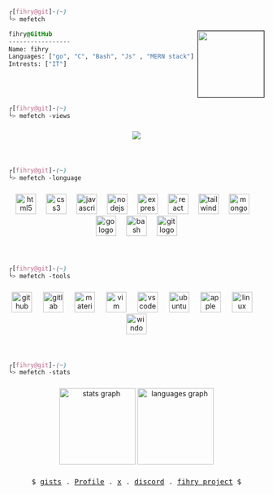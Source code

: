 

```css
┌[fihry@git]-(~)
└> mefetch
```
 

<div style="display:block;text-align:left"><img align="right" src="https://avatars.githubusercontent.com/u/4604537?s=200&v=4" border="1" style="width:130px;">
  
  ```css
  fihry@GitHub
  -----------------
  Name: fihry
  Languages: ["go", "C", "Bash", "Js" , "MERN stack"]
  Intrests: ["IT"]
  ```
</div>

###

<br clear="both">


```css
┌[fihry@git]-(~)
└> mefetch -views
```
###

<div align="center">
  <img src="https://profile-counter.glitch.me/fihry/count.svg?"  />
</div>

###

<br clear="both">

```css
┌[fihry@git]-(~)
└> mefetch -longuage
```
###

<div align="center">
  <img src="https://skillicons.dev/icons?i=html" height="40" alt="html5 logo"  />
  <img width="12" />
  <img src="https://skillicons.dev/icons?i=css" height="40" alt="css3 logo"  />
  <img width="12" />
  <img src="https://skillicons.dev/icons?i=js" height="40" alt="javascript logo"  />
  <img width="12" />
  <img src="https://cdn.simpleicons.org/nodedotjs/339933" height="40" alt="nodejs logo"  />
  <img width="12" />
  <img src="https://skillicons.dev/icons?i=express" height="40" alt="express logo"  />
  <img width="12" />
  <img src="https://skillicons.dev/icons?i=react" height="40" alt="react logo"  />
  <img width="12" />
  <img src="https://cdn.simpleicons.org/tailwindcss/06B6D4" height="40" alt="tailwindcss logo"  />
  <img width="12" />
  <img src="https://skillicons.dev/icons?i=mongodb" height="40" alt="mongodb logo"  />
  <img width="12" />
  <img src="https://skillicons.dev/icons?i=go" height="40" alt="go logo"  />
  <img width="12" />
  <img src="https://cdn.simpleicons.org/gnubash/4EAA25" height="40" alt="bash logo"  />
  <img width="12" />
  <img src="https://cdn.jsdelivr.net/gh/devicons/devicon/icons/git/git-original.svg" height="40" alt="git logo"  />
</div>

###

<br clear="both">

```css
┌[fihry@git]-(~)
└> mefetch -tools
```
###

<div align="center">
  <img src="https://skillicons.dev/icons?i=github" height="40" alt="github logo"  />
  <img width="14" />
  <img src="https://skillicons.dev/icons?i=gitlab" height="40" alt="gitlab logo"  />
  <img width="14" />
  <img src="https://cdn.jsdelivr.net/gh/devicons/devicon/icons/materialui/materialui-original.svg" height="40" alt="materialui logo"  />
  <img width="14" />
  <img src="https://cdn.jsdelivr.net/gh/devicons/devicon/icons/vim/vim-original.svg" height="40" alt="vim logo"  />
  <img width="14" />
  <img src="https://cdn.jsdelivr.net/gh/devicons/devicon/icons/vscode/vscode-original.svg" height="40" alt="vscode logo"  />
  <img width="14" />
  <img src="https://cdn.simpleicons.org/ubuntu/E95420" height="40" alt="ubuntu logo"  />
  <img width="14" />
  <img src="https://cdn.jsdelivr.net/gh/devicons/devicon/icons/apple/apple-original.svg" height="40" alt="apple logo"  />
  <img width="14" />
  <img src="https://cdn.jsdelivr.net/gh/devicons/devicon/icons/linux/linux-original.svg" height="40" alt="linux logo"  />
  <img width="14" />
  <img src="https://cdn.jsdelivr.net/gh/devicons/devicon/icons/windows8/windows8-original.svg" height="40" alt="windows8 logo"  />
</div>

###

<br clear="both">


```css
┌[fihry@git]-(~)
└> mefetch -stats
```
###

<div align="center">
  <img src="https://github-readme-stats.vercel.app/api?username=fihry&hide_title=false&hide_rank=false&show_icons=true&include_all_commits=true&count_private=true&disable_animations=false&theme=dracula&locale=en&hide_border=false&order=1" height="150" alt="stats graph"  />
  <img src="https://github-readme-stats.vercel.app/api/top-langs?username=fihry&locale=en&hide_title=false&layout=compact&card_width=320&langs_count=5&theme=dracula&hide_border=false&order=2" height="150" alt="languages graph"  />
</div>

###


<p align="center">
  <samp>
    $ <a href="https://gist.github.com/fihry" target="_blank">gists</a> .
     <a href="https://fihry.tech" target="_blank">Profile</a> .
     <a href="https://twitter.com/EFihry" target="_blank">x</a> .
     <a href="https://discordapp.com/users/940783956746461244" target="_blank">discord</a> .
     <a href="https://github.com/fihry" target="_blank">fihry project</a> $
  </samp>
</p>





